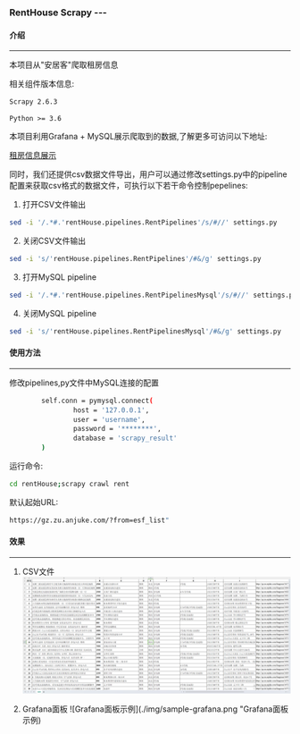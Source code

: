 ### RentHouse Scrapy ---

#### 介绍
---

本项目从"安居客"爬取租房信息

相关组件版本信息:
```
Scrapy 2.6.3
```
```
Python >= 3.6
```

本项目利用Grafana + MySQL展示爬取到的数据,了解更多可访问以下地址:

[租房信息展示](http://8.134.95.226:8089/grafana)

同时，我们还提供csv数据文件导出，用户可以通过修改settings.py中的pipeline配置来获取csv格式的数据文件，可执行以下若干命令控制pepelines:

1. 打开CSV文件输出
```bash
sed -i '/.*#.'rentHouse.pipelines.RentPipelines'/s/#//' settings.py
```

2. 关闭CSV文件输出
```bash
sed -i 's/'rentHouse.pipelines.RentPipelines'/#&/g' settings.py
```

3. 打开MySQL pipeline
```bash
sed -i '/.*#.'rentHouse.pipelines.RentPipelinesMysql'/s/#//' settings.py
```

4. 关闭MySQL pipeline
```bash
sed -i 's/'rentHouse.pipelines.RentPipelinesMysql'/#&/g' settings.py
```

#### 使用方法
---

修改pipelines,py文件中MySQL连接的配置
```bash
        self.conn = pymysql.connect(
                host = '127.0.0.1',
                user = 'username',
                password = '********',
                database = 'scrapy_result'
        )

```

运行命令: 

```bash
cd rentHouse;scrapy crawl rent
```

默认起始URL: 

```bash
https://gz.zu.anjuke.com/?from=esf_list"
```

#### 效果
---
1. CSV文件
![CSV示例](./img/sample-csv.png "CSV示例")

2. Grafana面板
![Grafana面板示例](./img/sample-grafana.png "Grafana面板示例)

